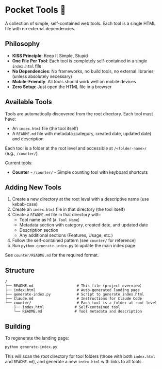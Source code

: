 # Pocket Tools 🔧

A collection of simple, self-contained web tools. Each tool is a single HTML file with no external dependencies.

## Philosophy

- **KISS Principle**: Keep It Simple, Stupid
- **One File Per Tool**: Each tool is completely self-contained in a single `index.html` file
- **No Dependencies**: No frameworks, no build tools, no external libraries (unless absolutely necessary)
- **Mobile-Friendly**: All tools should work well on mobile devices
- **Zero Setup**: Just open the HTML file in a browser

## Available Tools

Tools are automatically discovered from the root directory. Each tool must have:
- An `index.html` file (the tool itself)
- A `README.md` file with metadata (category, created date, updated date) and description

Each tool is a folder at the root level and accessible at `/<folder-name>/` (e.g., `/counter/`)

Current tools:
- **Counter** - `/counter/` - Simple counting tool with keyboard shortcuts

## Adding New Tools

1. Create a new directory at the root level with a descriptive name (use kebab-case)
2. Create an `index.html` file in that directory (the tool itself)
3. Create a `README.md` file in that directory with:
   - Tool name as h1 (`# Tool Name`)
   - Metadata section with category, created date, and updated date
   - Description section
   - Any additional sections (Features, Usage, etc.)
4. Follow the self-contained pattern (see `counter/` for reference)
5. Run `python generate-index.py` to update the main index page

See `counter/README.md` for the required format.

## Structure

```
/
├── README.md                    # This file (project overview)
├── index.html                   # Auto-generated landing page
├── generate-index.py            # Script to generate index.html
├── Claude.md                    # Instructions for Claude Code
└── counter/                     # Each tool is a folder at root level
    ├── index.html              # Self-contained tool
    └── README.md               # Tool metadata and description
```

## Building

To regenerate the landing page:

```bash
python generate-index.py
```

This will scan the root directory for tool folders (those with both `index.html` and `README.md`), and generate a new `index.html` with links to all tools.
